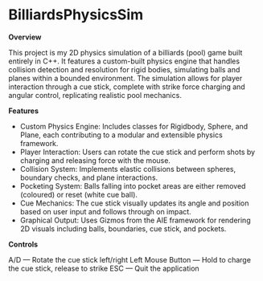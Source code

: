# BilliardsPhysicsSim

**Overview**

This project is my 2D physics simulation of a billiards (pool) game built entirely in C++.  It features a custom-built physics engine that handles collision detection and resolution for rigid bodies, simulating balls and planes within a bounded environment.  The simulation allows for player interaction through a cue stick, complete with strike force charging and angular control, replicating realistic pool mechanics.

**Features**

- Custom Physics Engine: Includes classes for Rigidbody, Sphere, and Plane, each contributing to a modular and extensible physics framework.
- Player Interaction: Users can rotate the cue stick and perform shots by charging and releasing force with the mouse.
- Collision System: Implements elastic collisions between spheres, boundary checks, and plane interactions.
- Pocketing System: Balls falling into pocket areas are either removed (coloured) or reset (white cue ball).
- Cue Mechanics: The cue stick visually updates its angle and position based on user input and follows through on impact.
- Graphical Output: Uses Gizmos from the AIE framework for rendering 2D visuals including balls, boundaries, cue stick, and pockets.

**Controls**

A/D — Rotate the cue stick left/right
Left Mouse Button — Hold to charge the cue stick, release to strike
ESC — Quit the application
